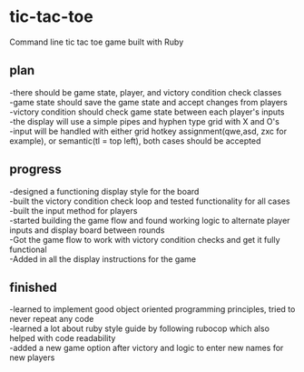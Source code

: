 # tic-tac-toe  

Command line tic tac toe game built with Ruby  

## plan  

-there should be game state, player, and victory condition check classes  
-game state should save the game state and accept changes from players  
-victory condition should check game state between each player's inputs  
-the display will use a simple pipes and hyphen type grid with X and O's  
-input will be handled with either grid hotkey assignment(qwe,asd, zxc for example), or semantic(tl = top left), both cases should be accepted  

## progress  

-designed a functioning display style for the board  
-built the victory condition check loop and tested functionality for all cases  
-built the input method for players  
-started building the game flow and found working logic to alternate player inputs and display board between rounds  
-Got the game flow to work with victory condition checks and get it fully functional  
-Added in all the display instructions for the game  

## finished  

-learned to implement good object oriented programming principles, tried to never repeat any code  
-learned a lot about ruby style guide by following rubocop which also helped with code readability  
-added a new game option after victory and logic to enter new names for new players